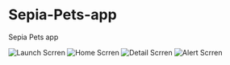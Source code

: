 # Sepia-Pets-app
Sepia Pets app




















![Launch Scrren](Screenshots/homescreen.png)
![Home Scrren](Screenshots/detailScreen.png)
![Detail Scrren](Screenshots/detailScreen.png)
![Alert Scrren](Screenshots/logicAlert.png)

